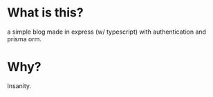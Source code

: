 # What is this?

a simple blog made in express (w/ typescript) with authentication and prisma orm.

# Why?

Insanity.
